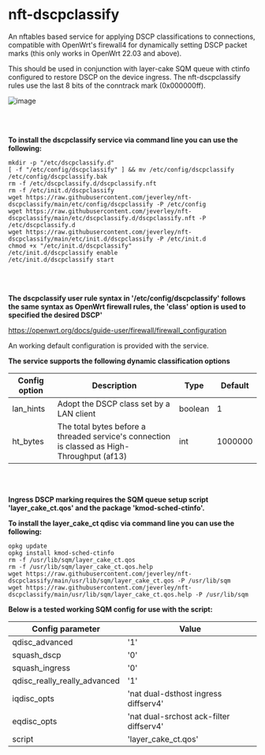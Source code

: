 # nft-dscpclassify
An nftables based service for applying DSCP classifications to connections, compatible with OpenWrt's firewall4 for dynamically setting DSCP packet marks (this only works in OpenWrt 22.03 and above).

This should be used in conjunction with layer-cake SQM queue with ctinfo configured to restore DSCP on the device ingress.
The nft-dscpclassify rules use the last 8 bits of the conntrack mark (0x000000ff).

![image](https://user-images.githubusercontent.com/46714706/188151111-9167e54d-482e-4584-b43b-0759e0ad7561.png)

<br />
<br />

**To install the dscpclassify service via command line you can use the following:**

```
mkdir -p "/etc/dscpclassify.d"
[ -f "/etc/config/dscpclassify" ] && mv /etc/config/dscpclassify /etc/config/dscpclassify.bak
rm -f /etc/dscpclassify.d/dscpclassify.nft
rm -f /etc/init.d/dscpclassify
wget https://raw.githubusercontent.com/jeverley/nft-dscpclassify/main/etc/config/dscpclassify -P /etc/config
wget https://raw.githubusercontent.com/jeverley/nft-dscpclassify/main/etc/dscpclassify.d/dscpclassify.nft -P /etc/dscpclassify.d
wget https://raw.githubusercontent.com/jeverley/nft-dscpclassify/main/etc/init.d/dscpclassify -P /etc/init.d
chmod +x "/etc/init.d/dscpclassify"
/etc/init.d/dscpclassify enable
/etc/init.d/dscpclassify start
```
<br />
<br />

**The dscpclassify user rule syntax in '/etc/config/dscpclassify' follows the same syntax as OpenWrt firewall rules, the 'class' option is used to specified the desired DSCP'**

https://openwrt.org/docs/guide-user/firewall/firewall_configuration

An working default configuration is provided with the service.

**The service supports the following dynamic classification options**

|  Config option | Description  | Type  | Default  |
|---|---|---|---|
| lan_hints | Adopt the DSCP class set by a LAN client  | boolean  |  1 |
| ht_bytes  | The total bytes before a threaded service's connection is classed as High-Throughput (af13)  | int  |  1000000 |

<br />
<br />


**Ingress DSCP marking requires the SQM queue setup script 'layer_cake_ct.qos' and the package 'kmod-sched-ctinfo'.**

**To install the layer_cake_ct qdisc via command line you can use the following:**

```
opkg update
opkg install kmod-sched-ctinfo
rm -f /usr/lib/sqm/layer_cake_ct.qos
rm -f /usr/lib/sqm/layer_cake_ct.qos.help
wget https://raw.githubusercontent.com/jeverley/nft-dscpclassify/main/usr/lib/sqm/layer_cake_ct.qos -P /usr/lib/sqm
wget https://raw.githubusercontent.com/jeverley/nft-dscpclassify/main/usr/lib/sqm/layer_cake_ct.qos.help -P /usr/lib/sqm
```


**Below is a tested working SQM config for use with the script:**

| Config parameter | Value |
| ----------- | ----------- |
| qdisc_advanced | '1' |
| squash_dscp | '0' |
| squash_ingress | '0' |
| qdisc_really_really_advanced | '1' |
| iqdisc_opts | 'nat dual-dsthost ingress diffserv4' |
| eqdisc_opts | 'nat dual-srchost ack-filter diffserv4' |
| script | 'layer_cake_ct.qos'
